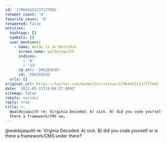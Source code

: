 ```yaml
---
id: '179644151137177601'
retweet_count: '0'
favorite_count: '0'
retweeted: false
entities:
  hashtags: []
  symbols: []
  user_mentions:
    - name: Waldo is on Mastodon
      screen_name: waldojaquith
      indices:
        - '0'
        - '13'
      id_str: '206283535'
      id: '206283535'
  urls: []
original_url: https://twitter.com/benbalter/status/179644151137177601
date: '2012-03-13T19:04:37.000Z'
sitemap: false
robots: noindex
reply: true
title: >-
  @waldojaquith re: Virginia Decoded: A) sick. B) did you code yourself or is
  there a framework/CMS un…
---
```


@waldojaquith re: Virginia Decoded: A) sick. B) did you code yourself or is there a framework/CMS under there?